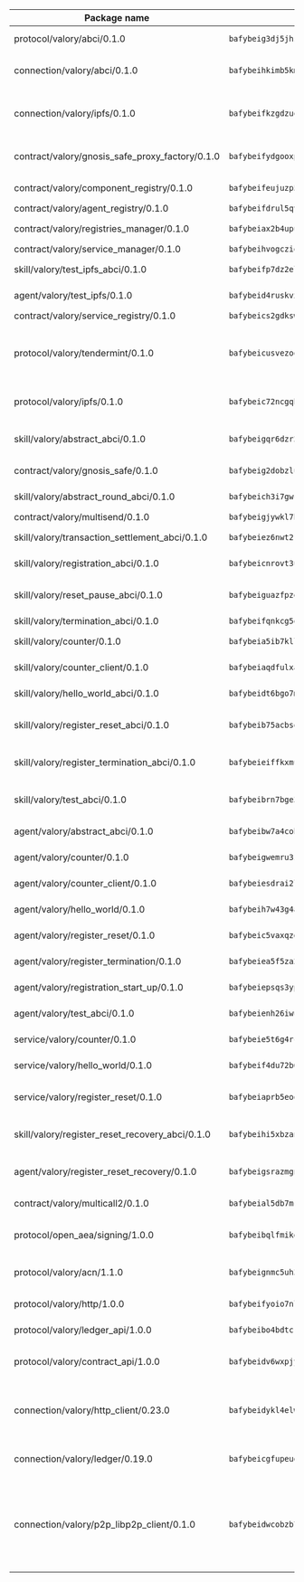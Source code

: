 | Package name                                                  | Package hash                                                  | Description                                                                                                                |
| ------------------------------------------------------------- | ------------------------------------------------------------- | -------------------------------------------------------------------------------------------------------------------------- |
| protocol/valory/abci/0.1.0                                    | `bafybeig3dj5jhsowlvg3t73kgobf6xn4nka7rkttakdb2gwsg5bp7rt7q4` | A protocol for ABCI requests and responses.                                                                                |
| connection/valory/abci/0.1.0                                  | `bafybeihkimb5kmtrhapmvix2od3u3qocqz4zfcjvaphj4t4sardtjgsfqy` | connection to wrap communication with an ABCI server.                                                                      |
| connection/valory/ipfs/0.1.0                                  | `bafybeifkzgdzuoxqovcjswsnzsehjh7bjwbska26ufmcrk7hbufk4c4dae` | A connection responsible for uploading and downloading files from IPFS.                                                    |
| contract/valory/gnosis_safe_proxy_factory/0.1.0               | `bafybeifydgooxpzav7b7blpxj4p5arytmjqphdcyl46egs3htnj2fszora` | Gnosis Safe proxy factory (GnosisSafeProxyFactory) contract                                                                |
| contract/valory/component_registry/0.1.0                      | `bafybeifeujuzp56zzdhyvxitnaakqetcqhbqr2x6jxnhj7ahzm7pb2y7uy` | Component registry contract                                                                                                |
| contract/valory/agent_registry/0.1.0                          | `bafybeifdrul5qvk5hj4ggy63ff3smt6wc4c67srnqxxfpbz3jsgbpuavgy` | Agent registry contract                                                                                                    |
| contract/valory/registries_manager/0.1.0                      | `bafybeiax2b4upu7uiea4otvc5jv3rnmnnb6g2bmb2jkrhqtuyjyylskt6i` | Registries Manager contract                                                                                                |
| contract/valory/service_manager/0.1.0                         | `bafybeihvogcziooqau7n22tejzan2baghjaodkb2u74i3aao7ffomk4aem` | Service Manager contract                                                                                                   |
| skill/valory/test_ipfs_abci/0.1.0                             | `bafybeifp7dz2elwaa3xdplbspmqants2h6xi4qfsieurzqrrw6esjtydiu` | IPFS e2e testing application.                                                                                              |
| agent/valory/test_ipfs/0.1.0                                  | `bafybeid4ruskvxhyqngr7iiphlhcnkitowu555p4gbh4josde7hfyrsjdm` | Agent for testing the ABCI connection.                                                                                     |
| contract/valory/service_registry/0.1.0                        | `bafybeics2gdksww76emw5b7hyph75t7l72dpnls6qua5yfzwpeeezolnhq` | Service Registry contract                                                                                                  |
| protocol/valory/tendermint/0.1.0                              | `bafybeicusvezoqlmyt6iqomcbwaz3xkhk2qf3d56q5zprmj3xdxfy64k54` | A protocol for communication between two AEAs to share tendermint configuration details.                                   |
| protocol/valory/ipfs/0.1.0                                    | `bafybeic72ncgqbzoz2guj4p4yjqulid7mv6yroeh65hxznloamoveeg7hq` | A protocol specification for IPFS requests and responses.                                                                  |
| skill/valory/abstract_abci/0.1.0                              | `bafybeigqr6dzr23r6oxbnpxqyae7g5ndjy75oatjk6liyrvmpb2jxehirq` | The abci skill provides a template of an ABCI application.                                                                 |
| contract/valory/gnosis_safe/0.1.0                             | `bafybeig2dobzlupi4twn3lv2avfajslgjukkmkdd4qzf37cbfv7ojupv54` | Gnosis Safe (GnosisSafeL2) contract                                                                                        |
| skill/valory/abstract_round_abci/0.1.0                        | `bafybeich3i7gwcyuqg6t3zrvsapoxrkvadpjcs4klaf7ngsmzqdshhpadm` | abstract round-based ABCI application                                                                                      |
| contract/valory/multisend/0.1.0                               | `bafybeigjywkl7hydjsrkogob3xebj2ifhqwmfhhxoeyrndzhhxi5u6amey` | MultiSend contract                                                                                                         |
| skill/valory/transaction_settlement_abci/0.1.0                | `bafybeiez6nwt2ry7aym3b2rt772arlkrds5ldcwhj4i5ixkwqpsvfmwcay` | ABCI application for transaction settlement.                                                                               |
| skill/valory/registration_abci/0.1.0                          | `bafybeicnrovt3uixevtq6iq74qmeowr3mol3vbbbri7aik3ph5ykyrof7m` | ABCI application for common apps.                                                                                          |
| skill/valory/reset_pause_abci/0.1.0                           | `bafybeiguazfpzemsyodwnw5hcvye5ayvdkqoyiv4scwoxty2xcik6ydg64` | ABCI application for resetting and pausing app executions.                                                                 |
| skill/valory/termination_abci/0.1.0                           | `bafybeifqnkcg5okyniuv4yf6hml7acsn63hlwobrdnkiu4j5mmsyxkg5ca` | Termination skill.                                                                                                         |
| skill/valory/counter/0.1.0                                    | `bafybeia5ib7kllbdwlhxyrmeiooefibgrmwrnkb3wtlb47qktemou7uomi` | The ABCI Counter application example.                                                                                      |
| skill/valory/counter_client/0.1.0                             | `bafybeiaqdfulxamdshw7fykfkqvkpvjb5bnmhv7ffrjiwdi4ktiulklx6q` | A client for the ABCI counter application.                                                                                 |
| skill/valory/hello_world_abci/0.1.0                           | `bafybeidt6bgo7mzc7mb7flwwd6wacr24paxtvtvgodbzxaaewtcmkbt6ly` | Hello World ABCI application.                                                                                              |
| skill/valory/register_reset_abci/0.1.0                        | `bafybeib75acbsovba6yflqvtp4ak6y5yfz3y6n4t4wjyextlrjez5ansx4` | ABCI application for dummy skill that registers and resets                                                                 |
| skill/valory/register_termination_abci/0.1.0                  | `bafybeieiffkxmu5g2jmbvdpidcyspjjrdymtmrrqpkybkh4ffxjoqlfo3y` | ABCI application for dummy skill that registers and resets                                                                 |
| skill/valory/test_abci/0.1.0                                  | `bafybeibrn7bge3gxcibzeteei3vyjyvobpwezutaea23ry7dfaelq4vvbe` | ABCI application for testing the ABCI connection.                                                                          |
| agent/valory/abstract_abci/0.1.0                              | `bafybeibw7a4coba3cwyacyzcltem4sb576gd5nx7pjbpygi7ffbcv2nayq` | The abstract ABCI AEA - for testing purposes only.                                                                         |
| agent/valory/counter/0.1.0                                    | `bafybeigwemru3zuab2vcpnc6unjvytjy2cpunjd6aq2kynry6majxynljy` | The ABCI Counter example as an AEA                                                                                         |
| agent/valory/counter_client/0.1.0                             | `bafybeiesdrai2lvgnwf5og4xh5n2f23giboxoivkuqj33x56xz6hgczav4` | The ABCI Counter example as an AEA                                                                                         |
| agent/valory/hello_world/0.1.0                                | `bafybeih7w43g4awi6gjykchtn676aad5gjmixu4aovnuyvfsbxarcqcj4u` | Hello World ABCI example.                                                                                                  |
| agent/valory/register_reset/0.1.0                             | `bafybeic5vaxqzdy7a2opbcncqxz3fgoka5kfp273gq6rbgzlyivatocouq` | Register reset to replicate Tendermint issue.                                                                              |
| agent/valory/register_termination/0.1.0                       | `bafybeiea5f5za25kuxx6xghonkv4yb2qxjh55qn42yxwfujwlxkvd5paou` | Register terminate to test the termination feature.                                                                        |
| agent/valory/registration_start_up/0.1.0                      | `bafybeiepsqs3ypjxawwpemvicsxsdm4uoldcxncixjounavo63uiorrqd4` | Registration start-up ABCI example.                                                                                        |
| agent/valory/test_abci/0.1.0                                  | `bafybeienh26iwughk54mb7sk3qfpw6dlbgmiqlwt3xqzsef4kn56a5dcee` | Agent for testing the ABCI connection.                                                                                     |
| service/valory/counter/0.1.0                                  | `bafybeie5t6g4rcdj6qd2k7gmbjpffa63fkuv7p3n23y7yo245nmw47hb5i` | A set of agents incrementing a counter                                                                                     |
| service/valory/hello_world/0.1.0                              | `bafybeif4du72b6ixhkdqcfkfpq4ctijycii2scahhrn3s75hqoxjuk7bzu` | A simple demonstration of a simple ABCI application                                                                        |
| service/valory/register_reset/0.1.0                           | `bafybeiaprb5eoq5zbyptyk4p2sewjwbuzwq7eamo36ff2brgyy5jmin7dm` | Test and debug tendermint reset mechanism.                                                                                 |
| skill/valory/register_reset_recovery_abci/0.1.0               | `bafybeihi5xbzan7ebmfnf46vzlhfhauwnfe47yfx5gynq6bti3hlglm3vq` | ABCI application for dummy skill that registers and resets                                                                 |
| agent/valory/register_reset_recovery/0.1.0                    | `bafybeigsrazmgnj7qqpkhicawv45wn4rb5xibespnbdempctqey2judc6e` | Agent to showcase hard reset as a recovery mechanism.                                                                      |
| contract/valory/multicall2/0.1.0                              | `bafybeial5db7mcobpr4ntjxjgdqysrxlkbj3hrruuikvfyi66lmetzhoai` | The MakerDAO multicall2 contract.                                                                                          |
| protocol/open_aea/signing/1.0.0                               | `bafybeibqlfmikg5hk4phzak6gqzhpkt6akckx7xppbp53mvwt6r73h7tk4` | A protocol for communication between skills and decision maker.                                                            |
| protocol/valory/acn/1.1.0                                     | `bafybeignmc5uh3vgpuckljcj2tgg7hdqyytkm6m5b6v6mxtazdcvubibva` | The protocol used for envelope delivery on the ACN.                                                                        |
| protocol/valory/http/1.0.0                                    | `bafybeifyoio7nlh5zzyn5yz7krkou56l22to3cwg7gw5v5o3vxwklibhty` | A protocol for HTTP requests and responses.                                                                                |
| protocol/valory/ledger_api/1.0.0                              | `bafybeibo4bdtcrxi2suyzldwoetjar6pqfzm6vt5xal22ravkkcvdmtksi` | A protocol for ledger APIs requests and responses.                                                                         |
| protocol/valory/contract_api/1.0.0                            | `bafybeidv6wxpjyb2sdyibnmmum45et4zcla6tl63bnol6ztyoqvpl4spmy` | A protocol for contract APIs requests and responses.                                                                       |
| connection/valory/http_client/0.23.0                          | `bafybeidykl4elwbcjkqn32wt5h4h7tlpeqovrcq3c5bcplt6nhpznhgczi` | The HTTP_client connection that wraps a web-based client connecting to a RESTful API specification.                        |
| connection/valory/ledger/0.19.0                               | `bafybeicgfupeudtmvehbwziqfxiz6ztsxr5rxzvalzvsdsspzz73o5fzfi` | A connection to interact with any ledger API and contract API.                                                             |
| connection/valory/p2p_libp2p_client/0.1.0                     | `bafybeidwcobzb7ut3efegoedad7jfckvt2n6prcmd4g7xnkm6hp6aafrva` | The libp2p client connection implements a tcp connection to a running libp2p node as a traffic delegate to send/receive envelopes to/from agents in the DHT. |
